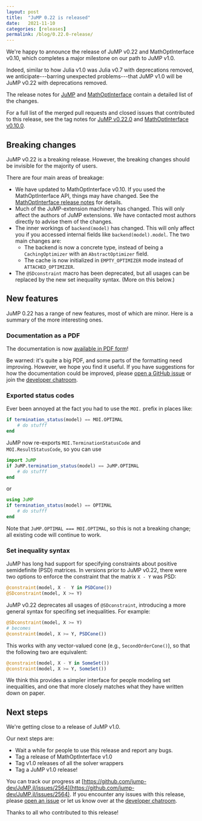 ```yaml
---
layout: post
title:  "JuMP 0.22 is released"
date:   2021-11-10
categories: [releases]
permalink: /blog/0.22.0-release/
---
```


We're happy to announce the release of JuMP v0.22 and MathOptInterface v0.10,
which completes a major milestone on our path to JuMP v1.0.

Indeed, similar to how Julia v1.0 was Julia v0.7 with deprecations removed, we
anticipate---barring unexpected problems---that JuMP v1.0 will be JuMP v0.22
with deprecations removed.

The release notes for [JuMP](https://jump.dev/JuMP.jl/dev/release_notes) and
[MathOptInterface](https://jump.dev/MathOptInterface.jl/stable/release_notes/)
contain a detailed list of the changes.

For a full list of the merged pull requests and closed issues that contributed
to this release, see the tag notes for [JuMP v0.22.0](https://github.com/jump-dev/JuMP.jl/releases/tag/v0.22.0)
and [MathOptInterface v0.10.0](https://github.com/jump-dev/MathOptInterface.jl/releases/tag/v0.10.4).

## Breaking changes

JuMP v0.22 is a breaking release. However, the breaking changes should be
invisible for the majority of users.

There are four main areas of breakage:

 * We have updated to MathOptInterface v0.10. If you used the MathOptInterface
   API, things may have changed. See the [MathOptInterface release notes](https://jump.dev/MathOptInterface.jl/stable/release_notes/)
   for details.
 * Much of the JuMP-extension machinery has changed. This will only affect the
   authors of JuMP extensions. We have contacted most authors directly to advise
   them of the changes.
 * The inner workings of `backend(model)` has changed. This will
   only affect you if you accessed internal fields like `backend(model).model`.
   The two main changes are:
   * The backend is now a concrete type, instead of being a `CachingOptimizer`
     with an `AbstractOptimizer` field.
   * The cache is now  initialized in `EMPTY_OPTIMIZER` mode instead of
     `ATTACHED_OPTIMIZER`.
 * The `@SDconstraint` macro has been deprecated, but all usages can be replaced
   by the new set inequality syntax. (More on this below.)

## New features

JuMP 0.22 has a range of new features, most of which are minor. Here is a
summary of the more interesting ones.

### Documentation as a PDF

The documentation is now [available in PDF form](https://jump.dev/JuMP.jl/v0.22.0/JuMP.pdf)!

Be warned: it's quite a big PDF, and some parts of the formatting need
improving. However, we hope you find it useful. If you have suggestions for how
the documentation could be improved, please [open a GitHub issue](https://github.com/jump-dev/JuMP.jl/issues/new)
or join the [developer chatroom](https://gitter.im/JuliaOpt/JuMP-dev).

### Exported status codes

Ever been annoyed at the fact you had to use the `MOI.` prefix in places like:
```julia
if termination_status(model) == MOI.OPTIMAL
    # do stufff
end
```

JuMP now re-exports `MOI.TerminationStatusCode` and `MOI.ResultStatusCode`, so
you can use
```julia
import JuMP
if JuMP.termination_status(model) == JuMP.OPTIMAL
    # do stufff
end
```
or
```julia
using JuMP
if termination_status(model) == OPTIMAL
    # do stufff
end
```

Note that `JuMP.OPTIMAL === MOI.OPTIMAL`, so this is not a breaking change; all
existing code will continue to work.

### Set inequality syntax

JuMP has long had support for specifying constraints about positive semidefinite
(PSD) matrices. In versions prior to JuMP v0.22, there were two options to
enforce  the constraint that the matrix `X - Y` was PSD:
```julia
@constraint(model, X -  Y in PSDCone())
@SDconstraint(model, X >= Y)
```
JuMP v0.22 deprecates all usages of `@SDconstraint`,  introducing a more general
syntax for specifing set inequalities. For example:
```julia
@SDconstraint(model, X >= Y)
# becomes
@constraint(model, X >= Y, PSDCone())
```
This works with any vector-valued cone (e.g., `SecondOrderCone()`), so that the following two are
equivalent:
```julia
@constraint(model, X - Y in SomeSet())
@constraint(model, X >= Y, SomeSet())
```
We think this provides a simpler interface for people modeling set inequalities,
and one that more closely matches what they have written down on paper.

## Next steps

We're getting close to a release of JuMP v1.0.

Our next steps are:
 * Wait a while for people to use this release and report any bugs.
 * Tag  a release of MathOptInterface v1.0
 * Tag v1.0 releases of all the solver wrappers
 * Tag a JuMP v1.0 release!

You can track our progress at [https://github.com/jump-dev/JuMP.jl/issues/2564](https://github.com/jump-dev/JuMP.jl/issues/2564). If you encounter any issues with this release, please [open an issue](https://github.com/jump-dev/JuMP.jl/issues/new)
or let us know over at the [developer chatroom](https://gitter.im/JuliaOpt/jump-dev).

Thanks to all who contributed to this release!
